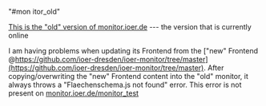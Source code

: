 "#mon itor_old" 

[This is the "old" version of monitor.ioer.de](monitor.ioer.de)
--- the version that is currently online

I am having problems when updating its Frontend from the ["new" Frontend @https://github.com/ioer-dresden/ioer-monitor/tree/master](https://github.com/ioer-dresden/ioer-monitor/tree/master).
After copying/overwriting the "new" Frontend content into the "old" monitor, it always throws a "Flaechenschema.js not found" error. 
This error is not present on [monitor.ioer.de/monitor_test](monitor.ioer.de/monitor_test)
